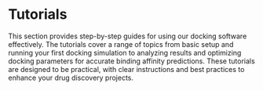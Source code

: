 # Tutorials

This section provides step-by-step guides for using our docking software effectively.
The tutorials cover a range of topics from basic setup and running your first docking simulation to analyzing results and optimizing docking parameters for accurate binding affinity predictions.
These tutorials are designed to be practical, with clear instructions and best practices to enhance your drug discovery projects.
